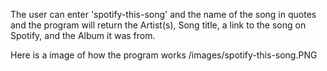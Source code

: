 The user can enter 'spotify-this-song' and the name of the song in quotes and the program will return the Artist(s), Song title, a link to the song on Spotify, and the Album it was from.

Here is a image of how the program works
/images/spotify-this-song.PNG